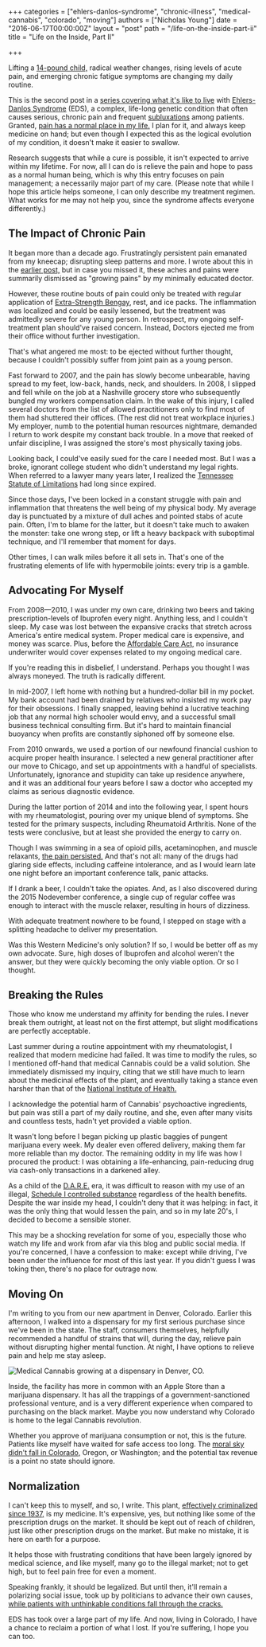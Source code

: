 +++
categories = ["ehlers-danlos-syndrome", "chronic-illness", "medical-cannabis", "colorado", "moving"]
authors = ["Nicholas Young"]
date = "2016-06-17T00:00:00Z"
layout = "post"
path = "/life-on-the-inside-part-ii"
title = "Life on the Inside, Part II"

+++

Lifting a [14-pound child,](/dad-jokes) radical weather changes, rising levels of acute pain, and emerging chronic fatigue symptoms are changing my daily routine.

This is the second post in a [series covering what it's like to live](/life-on-the-inside) with [Ehlers-Danlos Syndrome](http://ehlers-danlos.com/what-is-eds) (EDS), a complex, life-long genetic condition that often causes serious, chronic pain and frequent [subluxations](https://en.wikipedia.org/wiki/Subluxation) among patients. Granted, [pain has a normal place in my life.](/life-on-the-inside) I plan for it, and always keep medicine on hand; but even though I expected this as the logical evolution of my condition, it doesn't make it easier to swallow.

Research suggests that while a cure is possible, it isn't expected to arrive within my lifetime. For now, all I can do is relieve the pain and hope to pass as a normal human being, which is why this entry focuses on pain management; a necessarily major part of my care. (Please note that while I hope this article helps someone, I can only describe my treatment regimen. What works for me may not help you, since the syndrome affects everyone differently.)

## The Impact of Chronic Pain

It began more than a decade ago. Frustratingly persistent pain emanated from my kneecap; disrupting sleep patterns and more. I wrote about this in the [earlier post,](/life-on-the-inside) but in case you missed it, these aches and pains were summarily dismissed as "growing pains" by my minimally educated doctor.

However, these routine bouts of pain could only be treated with regular application of [Extra-Strength Bengay](https://en.wikipedia.org/wiki/Bengay), rest, and ice packs. The inflammation was localized and could be easily lessened, but the treatment was admittedly severe for any young person. In retrospect, my ongoing self-treatment plan should've raised concern. Instead, Doctors ejected me from their office without further investigation.

That's what angered me most: to be ejected without further thought, because I couldn't possibly suffer from joint pain as a young person.

Fast forward to 2007, and the pain has slowly become unbearable, having spread to my feet, low-back, hands, neck, and shoulders. In 2008, I slipped and fell while on the job at a Nashville grocery store who subsequently bungled my workers compensation claim. In the wake of this injury, I called several doctors from the list of allowed practitioners only to find most of them had shuttered their offices. (The rest did not treat workplace injuries.) My employer, numb to the potential human resources nightmare, demanded I return to work despite my constant back trouble. In a move that reeked of unfair discipline, I was assigned the store's most physically taxing jobs.

Looking back, I could've easily sued for the care I needed most. But I was a broke, ignorant college student who didn't understand my legal rights. When referred to a lawyer many years later, I realized the [Tennessee Statute of Limitations](http://thompsonburton.com/litigation/2015/03/10/statutes-of-limitation-how-long-do-you-have-to-file-suit) had long since expired.

Since those days, I've been locked in a constant struggle with pain and inflammation that threatens the well being of my physical body. My average day is punctuated by a mixture of dull aches and pointed stabs of acute pain. Often, I'm to blame for the latter, but it doesn't take much to awaken the monster: take one wrong step, or lift a heavy backpack with suboptimal technique, and I'll remember that moment for days.

Other times, I can walk miles before it all sets in. That's one of the frustrating elements of life with hypermobile joints: every trip is a gamble.

## Advocating For Myself

From 2008&mdash;2010, I was under my own care, drinking two beers and taking prescription-levels of Ibuprofen every night. Anything less, and I couldn't sleep. My case was lost between the expansive cracks that stretch across America's entire medical system. Proper medical care is expensive, and money was scarce. Plus, before the [Affordable Care Act,](http://www.hhs.gov/healthcare/about-the-law/read-the-law) no insurance underwriter would cover expenses related to my ongoing medical care.

If you're reading this in disbelief, I understand. Perhaps you thought I was always moneyed. The truth is radically different.

In mid-2007, I left home with nothing but a hundred-dollar bill in my pocket. My bank account had been drained by relatives who insisted my work pay for their obsessions. I finally snapped, leaving behind a lucrative teaching job that any normal high schooler would envy, and a successful small business technical consulting firm. But it's hard to maintain financial buoyancy when profits are constantly siphoned off by someone else.

From 2010 onwards, we used a portion of our newfound financial cushion to acquire proper health insurance. I selected a new general practitioner after our move to Chicago, and set up appointments with a handful of specialists. Unfortunately, ignorance and stupidity can take up residence anywhere, and it was an additional four years before I saw a doctor who accepted my claims as serious diagnostic evidence.

During the latter portion of 2014 and into the following year, I spent hours with my rheumatologist, pouring over my unique blend of symptoms. She tested for the primary suspects, including Rheumatoid Arthritis. None of the tests were conclusive, but at least she provided the energy to carry on.

Though I was swimming in a sea of opioid pills, acetaminophen, and muscle relaxants, [the pain persisted.](http://www.nature.com/gim/journal/v13/n1/full/gim9201112a.html) And that's not all: many of the drugs had glaring side effects, including caffeine intolerance, and as I would learn late one night before an important conference talk, panic attacks.

If I drank a beer, I couldn't take the opiates. And, as I also discovered during the 2015 Nodevember conference, a single cup of regular coffee was enough to interact with the muscle relaxer, resulting in hours of dizziness.

With adequate treatment nowhere to be found, I stepped on stage with a splitting headache to deliver my presentation.

Was this Western Medicine's only solution? If so, I would be better off as my own advocate. Sure, high doses of Ibuprofen and alcohol weren't the answer, but they were quickly becoming the only viable option. Or so I thought.

## Breaking the Rules

Those who know me understand my affinity for bending the rules. I never break them outright, at least not on the first attempt, but slight modifications are perfectly acceptable.

Last summer during a routine appointment with my rheumatologist, I realized that modern medicine had failed. It was time to modify the rules, so I mentioned off-hand that medical Cannabis could be a valid solution. She immediately dismissed my inquiry, citing that we still have much to learn about the medicinal effects of the plant, and eventually taking a stance even harsher than that of the [National Institute of Health.](https://www.drugabuse.gov/about-nida/noras-blog/2015/04/taking-science-informed-approach-to-medical-marijuana)

I acknowledge the potential harm of Cannabis' psychoactive ingredients, but pain was still a part of my daily routine, and she, even after many visits and countless tests, hadn't yet provided a viable option.

It wasn't long before I began picking up plastic baggies of pungent marijuana every week. My dealer even offered delivery, making them far more reliable than my doctor. The remaining oddity in my life was how I procured the product: I was obtaining a life-enhancing, pain-reducing drug via cash-only transactions in a darkened alley.

As a child of the [D.A.R.E.](https://en.wikipedia.org/wiki/Drug_Abuse_Resistance_Education) era, it was difficult to reason with my use of an illegal, [Schedule I controlled substance](https://en.wikipedia.org/wiki/Removal_of_cannabis_from_Schedule_I_of_the_Controlled_Substances_Act) regardless of the health benefits. Despite the war inside my head, I couldn't deny that it was helping: in fact, it was the only thing that would lessen the pain, and so in my late 20's, I decided to become a sensible stoner.

This may be a shocking revelation for some of you, especially those who watch my life and work from afar via this blog and public social media. If you're concerned, I have a confession to make: except while driving, I've been under the influence for most of this last year. If you didn't guess I was toking then, there's no place for outrage now.

## Moving On

I'm writing to you from our new apartment in Denver, Colorado. Earlier this afternoon, I walked into a dispensary for my first serious purchase since we've been in the state. The staff, consumers themselves, helpfully recommended a handful of strains that will, during the day, relieve pain without disrupting higher mental function. At night, I have options to relieve pain and help me stay asleep.

![Medical Cannabis growing at a dispensary in Denver, CO.](cannabis-grow.jpg)

Inside, the facility has more in common with an Apple Store than a marijuana dispensary. It has all the trappings of a government-sanctioned professional venture, and is a very different experience when compared to purchasing on the black market. Maybe you now understand why Colorado is home to the legal Cannabis revolution.

Whether you approve of marijuana consumption or not, this is the future. Patients like myself have waited for safe access too long. The [moral sky didn't fall in Colorado,](http://www.denverpost.com/2016/06/20/marijuana-use-colorado-teens-marijuana-no-increase) Oregon, or Washington; and the potential tax revenue is a point no state should ignore.

## Normalization

I can't keep this to myself, and so, I write. This plant, [effectively criminalized since 1937,](https://en.wikipedia.org/wiki/Legal_history_of_cannabis_in_the_United_States#Criminalization_.281900s.29) is my medicine. It's expensive, yes, but nothing like some of the prescription drugs on the market. It should be kept out of reach of children, just like other prescription drugs on the market. But make no mistake, it is here on earth for a purpose.

It helps those with frustrating conditions that have been largely ignored by medical science, and like myself, many go to the illegal market; not to get high, but to feel pain free for even a moment.

Speaking frankly, it should be legalized. But until then, it'll remain a polarizing social issue, took up by politicians to advance their own causes, [while patients with unthinkable conditions fall through the cracks.](http://www.chicagoreader.com/chicago/illinois-marijuana-pilot-program-legalization-edibles-homegrown-pipes/Content?oid=21764283)

EDS has took over a large part of my life. And now, living in Colorado, I have a chance to reclaim a portion of what I lost. If you're suffering, I hope you can too.
